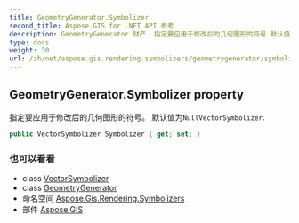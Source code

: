 ```yaml
---
title: GeometryGenerator.Symbolizer
second_title: Aspose.GIS for .NET API 参考
description: GeometryGenerator 财产. 指定要应用于修改后的几何图形的符号 默认值为NullVectorSymbolizer.
type: docs
weight: 30
url: /zh/net/aspose.gis.rendering.symbolizers/geometrygenerator/symbolizer/
---
```

## GeometryGenerator.Symbolizer property

指定要应用于修改后的几何图形的符号。 默认值为`NullVectorSymbolizer`.

```csharp
public VectorSymbolizer Symbolizer { get; set; }
```

### 也可以看看

* class [VectorSymbolizer](../../vectorsymbolizer/)
* class [GeometryGenerator](../)
* 命名空间 [Aspose.Gis.Rendering.Symbolizers](../../geometrygenerator/)
* 部件 [Aspose.GIS](../../../)


